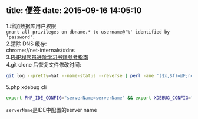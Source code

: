 title: 便签
date: 2015-09-16 14:05:10
---
1.增加数据库用户权限  
`grant all privileges on dbname.* to username@'%' identified by 'password';`  
2.清除 DNS 缓存:  
chrome://net-internals/#dns  
3.[PHP程序员进阶学习书籍参考指南](http://blog.csdn.net/heiyeshuwu/article/details/50686878)  
4.git clone 后恢复文件修改时间:
```bash
git log --pretty=%at --name-status --reverse | perl -ane '($x,$f)=@F;next if !$x;$t=$x,next if !defined($f)||$s{$f};$s{$f}=utime($t,$t,$f),next if $x=~/[AM]/;'
```
5.php xdebug cli  
```bash
export PHP_IDE_CONFIG="serverName=serverName" && export XDEBUG_CONFIG="remote_enable=1 remote_mode=req remote_port=9000 remote_host=ip remote_connect_back=0"
```
`serverName`是IDE中配置的server name
